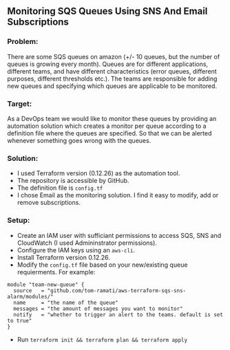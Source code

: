 ## Monitoring SQS Queues Using SNS And Email Subscriptions

### Problem:
There are some SQS queues on amazon (+/- 10 queues, but the number of queues is growing
every month). Queues are for different applications, different teams, and have different
characteristics (error queues, different purposes, different thresholds etc.). The teams are
responsible for adding new queues and specifying which queues are applicable to be
monitored.

### Target:
As a DevOps team we would like to monitor these queues by providing an automation solution
which creates a monitor per queue according to a definition file where the queues are
specified. So that we can be alerted whenever something goes wrong with the queues.

### Solution:
- I used Terraform version (0.12.26) as the automation tool.
- The repository is accessible by GitHub.
- The definition file is `config.tf`
- I chose Email as the monitoring solution. I find it easy to modify, add or remove subscriptions.

### Setup:
- Create an IAM user with sufficiant permissions to access SQS, SNS and CloudWatch (I used Admininstrator permissions).
- Configure the IAM keys using an `aws-cli`.
- Install Terraform version 0.12.26.
- Modify the `config.tf` file based on your new/existing queue requierments. For example:
```
module "team-new-queue" {
  source   = "github.com/tom-ramati/aws-terraform-sqs-sns-alarm/modules/"
  name     = "the name of the queue"
  messages = "the amount of messages you want to monitor"
  notify   = "whether to trigger an alert to the teams. default is set to true"
}
```
- Run `terraform init && terraform plan && terraform apply`